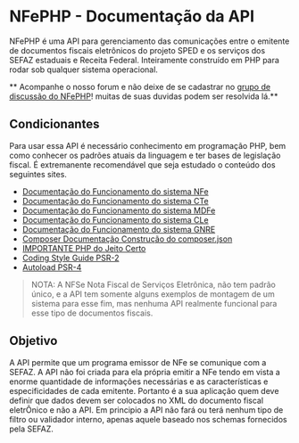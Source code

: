 # NFePHP - Documentação da API
NFePHP é uma API para gerenciamento das comunicações entre o emitente de documentos fiscais eletrônicos do projeto SPED e os serviços dos SEFAZ estaduais e Receita Federal.
Inteiramente construído em PHP para rodar sob qualquer sistema operacional.

** Acompanhe o nosso forum e não deixe de se cadastrar no [grupo de discussão do NFePHP](https://groups.google.com/forum/#!forum/nfephp)! muitas de suas duvidas podem ser resolvida lá.**

## Condicionantes
Para usar essa API é necessário conhecimento em programação PHP, bem como conhecer os padrões atuais da linguagem e ter bases de legislação fiscal. É extremanente recomendável que seja estudado o conteúdo dos seguintes sites.

* [Documentação do Funcionamento do sistema NFe](http://www.nfe.fazenda.gov.br/portal/principal.aspx)
* [Documentação do Funcionamento do sistema CTe](http://www.cte.fazenda.gov.br/)
* [Documentação do Funcionamento do sistema MDFe](https://mdfe-portal.sefaz.rs.gov.br/)
* [Documentação do Funcionamento do sistema CLe](http://cle.sefaz.am.gov.br/portal/)
* [Documentação do Funcionamento do sistema GNRE](http://www.gnre.pe.gov.br/gnre/portal/GNRE_Principal.jsp)
* [Composer Documentação Construção do composer.json](http://composer.json.jolicode.com/)
* [IMPORTANTE PHP do Jeito Certo](http://br.phptherightway.com/)
* [Coding Style Guide PSR-2](http://www.php-fig.org/psr/psr-2/pt-br/)
* [Autoload PSR-4](http://www.php-fig.org/psr/psr-4/)
> NOTA: A NFSe Nota Fiscal de Serviços Eletrônica, não tem padrão único, e a API tem somente alguns exemplos de montagem de um sistema para esse fim, mas nenhuma API realmente funcional para esse tipo de documentos fiscais.

## Objetivo

A API permite que um programa emissor de NFe se comunique com a SEFAZ. A API não foi criada para ela própria emitir a NFe tendo em vista a enorme quantidade de informações necessárias e as características e especificidades de cada emitente.
Portanto é a sua aplicação quem deve definir que dados devem ser colocados no XML do documento fiscal eletrÔnico e não a API. Em principio a API não fará ou terá nenhum tipo de filtro ou validador interno, apenas aquele baseado nos schemas fornecidos pela SEFAZ.

